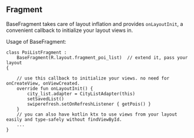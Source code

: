 ## Fragment
BaseFragment takes care of layout inflation and provides ``onLayoutInit``, a convenient callback to initialize your layout views in.

Usage of BaseFragment:

```
class PoiListFragment :
    BaseFragment(R.layout.fragment_poi_list)  // extend it, pass your layout
{

    // use this callback to initialize your views. no need for onCreateView, onViewCreated.
    override fun onLayoutInit() { 
        city_list.adapter = CityListAdapter(this)
        setSavedList()
        swiperefresh.setOnRefreshListener { getPois() }
    } 
    // you can also have kotlin ktx to use views from your layout easily and type-safely without findViewById.
    ...
}
```

